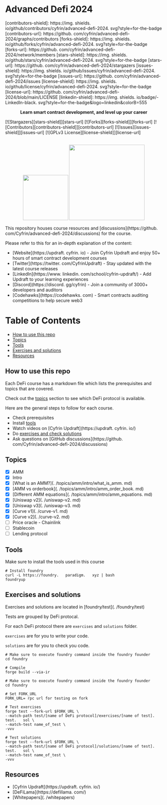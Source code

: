 # Advanced Defi 2024

[contributors-shield]: https://img.   shields.   io/github/contributors/cyfrin/advanced-defi-2024.   svg?style=for-the-badge
[contributors-url]: https://github.   com/cyfrin/advanced-defi-2024/graphs/contributors
[forks-shield]: https://img.   shields.   io/github/forks/cyfrin/advanced-defi-2024.   svg?style=for-the-badge
[forks-url]: https://github.   com/cyfrin/advanced-defi-2024/network/members
[stars-shield]: https://img.   shields.   io/github/stars/cyfrin/advanced-defi-2024.   svg?style=for-the-badge
[stars-url]: https://github.   com/cyfrin/advanced-defi-2024/stargazers
[issues-shield]: https://img.   shields.   io/github/issues/cyfrin/advanced-defi-2024.   svg?style=for-the-badge
[issues-url]: https://github.   com/cyfrin/advanced-defi-2024/issues
[license-shield]: https://img.   shields.   io/github/license/cyfrin/advanced-defi-2024.   svg?style=for-the-badge
[license-url]: https://github.   com/cyfrin/advanced-defi-2024/blob/main/LICENSE
[linkedin-shield]: https://img.   shields.   io/badge/-LinkedIn-black.   svg?style=for-the-badge&logo=linkedin&colorB=555

<p align="center"><strong>Learn smart contract development, and level up your career
</strong></p>

[![Stargazers][stars-shield]][stars-url] [![Forks][forks-shield]][forks-url] [![Contributors][contributors-shield]][contributors-url] [![Issues][issues-shield]][issues-url] [![GPLv3 License][license-shield]][license-url]

<p align="center">
 <br />
 <a href="https://cyfrin.   io/">
 <img src=".   github/images/poweredbycyfrinbluehigher.   png" width="145" alt=""/></a>
<a href="https://updraft.   cyfrin.   io/courses/moccasin">
 <img src=".   github/images/coursebadge.   png" width="242.   3" alt=""/></a>
 <br />
</p>

</div>

This repository houses course resources and [discussions](https://github.   com/Cyfrin/advanced-defi-2024/discussions) for the course.   

Please refer to this for an in-depth explanation of the content:

- [Website](https://updraft.   cyfrin.   io) - Join Cyfrin Updraft and enjoy 50+ hours of smart contract development courses
- [Twitter](https://twitter.   com/CyfrinUpdraft) - Stay updated with the latest course releases
- [LinkedIn](https://www.   linkedin.   com/school/cyfrin-updraft/) - Add Updraft to your learning experiences
- [Discord](https://discord.   gg/cyfrin) - Join a community of 3000+ developers and auditors
- [Codehawks](https://codehawks.   com) - Smart contracts auditing competitions to help secure web3

# Table of Contents

- [How to use this repo](#how-to-use-this-repo)
- [Topics](#topics)
- [Tools](#tools)
- [Exercises and solutions](#exercises-and-solutions)
- [Resources](#resources)

## How to use this repo

Each DeFi course has a markdown file which lists the prerequisites and topics that are covered.   

Check out the [topics](#topics) section to see which DeFi protocol is available.   

Here are the general steps to follow for each course.   

- Check prerequisites
- Install [tools](#tools)
- Watch videos on [Cyfrin Updraft](https://updraft.   cyfrin.   io/)
- Do [exercises and check solutions](#exercises-and-solutions)
- Ask questions on [GitHub discussions](https://github.   com/Cyfrin/advanced-defi-2024/discussions)

## Topics

- [x] AMM
 - [x] Intro
 - [x] [What is an AMM?](.   /topics/amm/intro/what_is_amm.   md)
 - [x] [AMM vs orderbook](.   /topics/amm/intro/amm_order_book.   md)
 - [x] [Different AMM equations](.   /topics/amm/intro/amm_equations.   md)
 - [x] [Uniswap v2](.   /uniswap-v2.   md)
 - [x] [Uniswap v3](.   /uniswap-v3.   md)
 - [x] [Curve v1](.   /curve-v1.   md)
 - [x] [Curve v2](.   /curve-v2.   md)
- [ ] Price oracle - Chainlink
- [ ] Stablecoin
- [ ] Lending protocol

## Tools

Make sure to install the tools used in this course

```shell
# Install foundry
curl -L https://foundry.   paradigm.   xyz | bash
foundryup
```

## Exercises and solutions

Exercises and solutions are located in [foundry/test](.   /foundry/test)

Tests are grouped by DeFi protocal.   

For each DeFi protocol there are `exercises` and `solutions` folder.   

`exercises` are for you to write your code.   

`solutions` are for you to check you code.   

```shell
# Make sure to execute foundry command inside the foundry founder
cd foundry

# Compile
forge build --via-ir
```

```shell
# Make sure to execute foundry command inside the foundry founder
cd foundry

# Set FORK_URL
FORK_URL= rpc url for testing on fork

# Test exercises
forge test --fork-url $FORK_URL \
--match-path test/[name of DeFi protocol]/exercises/[name of test].   test.   sol \
--match-test name_of_test \
-vvv

# Test solutions
forge test --fork-url $FORK_URL \
--match-path test/[name of DeFi protocol]/solutions/[name of test].   test.   sol \
--match-test name_of_test \
-vvv
```

## Resources

- [Cyfrin Updraft](https://updraft.   cyfrin.   io/)
- [DeFiLama](https://defillama.   com/)
- [Whitepapers](.   /whitepapers)






